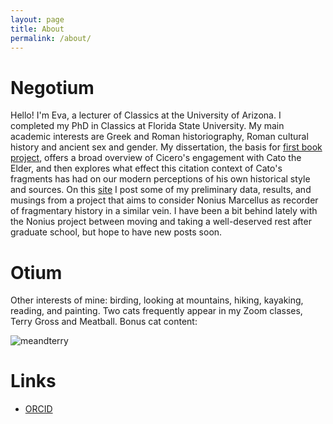 ```yaml
---
layout: page
title: About
permalink: /about/
---
```


# Negotium 

Hello! I'm Eva, a lecturer of Classics at the University of Arizona. I completed my PhD in Classics at Florida State University. My main academic interests are Greek and Roman historiography, Roman cultural history and ancient sex and gender. My dissertation, the basis for [first book project](https://evacarrara.github.io/evacarrara/research/), offers a broad overview of Cicero's engagement with Cato the Elder, and then explores what effect this citation context of Cato's fragments has had on our modern perceptions of his own historical style and sources. On this [site](https://evacarrara.github.io/evacarrara/blog/) I post some of my preliminary data, results, and musings from a project that aims to consider Nonius Marcellus as recorder of fragmentary history in a similar vein. I have been a bit behind lately with the Nonius project between moving and taking a well-deserved rest after graduate school, but hope to have new posts soon.

# Otium

Other interests of mine: birding, looking at mountains, hiking, kayaking, reading, and painting. Two cats frequently appear in my Zoom classes, Terry Gross and Meatball. Bonus cat content:

![meandterry](/evacarrara/assets/me.jpg) 



# Links

* [ORCID](https://orcid.org/0000-0002-1855-8884)

